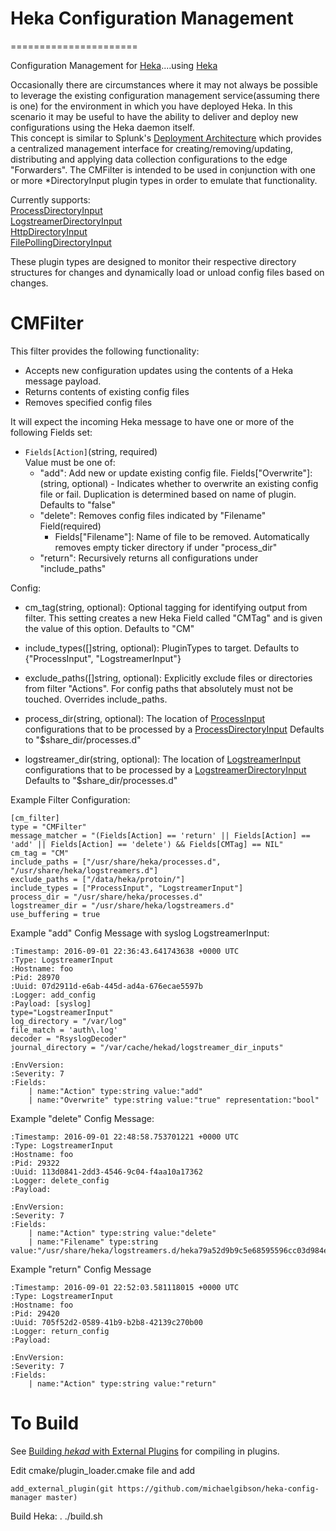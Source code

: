# Heka Configuration Management
======================

Configuration Management for [Heka](http://hekad.readthedocs.io/en/latest/)....using [Heka](http://hekad.readthedocs.io/en/latest/)

Occasionally there are circumstances where it may not always be possible to leverage the existing configuration management service(assuming there is one) for the environment in which you have deployed Heka.
In this scenario it may be useful to have the ability to deliver and deploy new configurations using the Heka daemon itself.  
This concept is similar to Splunk's [Deployment Architecture](http://docs.splunk.com/Documentation/Splunk/6.1.1/Updating/Deploymentserverarchitecture) which provides a centralized management interface for creating/removing/updating, distributing and applying data collection configurations to the edge "Forwarders".
The CMFilter is intended to be used in conjunction with one or more *DirectoryInput plugin types in order to emulate that functionality.

Currently supports:  
[ProcessDirectoryInput](http://hekad.readthedocs.io/en/latest/config/inputs/processdir.html)  
[LogstreamerDirectoryInput](https://github.com/michaelgibson/heka-logstreamer-directory-input)  
[HttpDirectoryInput](https://github.com/michaelgibson/heka-http-directory-input)  
[FilePollingDirectoryInput](https://github.com/michaelgibson/heka-file-polling-directory-input)  

These plugin types are designed to monitor their respective directory structures for changes and dynamically load or unload config files based on changes.

CMFilter
===========

This filter provides the following functionality:
- Accepts new configuration updates using the contents of a Heka message payload.
- Returns contents of existing config files
- Removes specified config files

It will expect the incoming Heka message to have one or more of the following Fields set:
- `Fields[Action]`(string, required)  
	Value must be one of:
	-	"add": Add new or update existing config file.
		Fields["Overwrite"]: (string, optional) - Indicates whether to overwrite an existing config file or fail. Duplication is determined based on name of plugin. Defaults to "false"
	-	"delete": Removes config files indicated by "Filename" Field(required)
		-	Fields["Filename"]: Name of file to be removed. Automatically removes empty ticker directory if under "process_dir"
	- "return": Recursively returns all configurations under "include_paths"

Config:

- cm_tag(string, optional):
		Optional tagging for identifying output from filter.
		This setting creates a new Heka Field called "CMTag" and is given the value of this option. Defaults to "CM"

- include_types([]string, optional):
		PluginTypes to target. Defaults to {"ProcessInput", "LogstreamerInput"}

- exclude_paths([]string, optional):
		Explicitly exclude files or directories from filter "Actions".
		For config paths that absolutely must not be touched.
		Overrides include_paths.

- process_dir(string, optional):
		The location of [ProcessInput](https://hekad.readthedocs.io/en/latest/config/inputs/process.html#config-process-input) configurations that to be processed by a [ProcessDirectoryInput](https://hekad.readthedocs.io/en/latest/config/inputs/processdir.html)
		Defaults to "$share_dir/processes.d"

- logstreamer_dir(string, optional):
		The location of [LogstreamerInput](https://hekad.readthedocs.io/en/latest/config/inputs/logstreamer.html) configurations that to be processed by a [LogstreamerDirectoryInput](https://github.com/michaelgibson/heka-logstreamer-directory-input)
		Defaults to "$share_dir/processes.d"

Example Filter Configuration:

	[cm_filter]
	type = "CMFilter"
	message_matcher = "(Fields[Action] == 'return' || Fields[Action] == 'add' || Fields[Action] == 'delete') && Fields[CMTag] == NIL"
	cm_tag = "CM"
	include_paths = ["/usr/share/heka/processes.d", "/usr/share/heka/logstreamers.d"]
	exclude_paths = ["/data/heka/protoin/"]
	include_types = ["ProcessInput", "LogstreamerInput"]
	process_dir = "/usr/share/heka/processes.d"
	logstreamer_dir = "/usr/share/heka/logstreamers.d"
	use_buffering = true


Example "add" Config Message with syslog LogstreamerInput:

	:Timestamp: 2016-09-01 22:36:43.641743638 +0000 UTC
	:Type: LogstreamerInput
	:Hostname: foo
	:Pid: 28970
	:Uuid: 07d2911d-e6ab-445d-ad4a-676ecae5597b
	:Logger: add_config
	:Payload: [syslog]
	type="LogstreamerInput"
	log_directory = "/var/log"
	file_match = 'auth\.log'
	decoder = "RsyslogDecoder"
	journal_directory = "/var/cache/hekad/logstreamer_dir_inputs"

	:EnvVersion:
	:Severity: 7
	:Fields:
	    | name:"Action" type:string value:"add"
	    | name:"Overwrite" type:string value:"true" representation:"bool"


Example "delete" Config Message:

	:Timestamp: 2016-09-01 22:48:58.753701221 +0000 UTC
	:Type: LogstreamerInput
	:Hostname: foo
	:Pid: 29322
	:Uuid: 113d0841-2dd3-4546-9c04-f4aa10a17362
	:Logger: delete_config
	:Payload:

	:EnvVersion:
	:Severity: 7
	:Fields:
	    | name:"Action" type:string value:"delete"
	    | name:"Filename" type:string value:"/usr/share/heka/logstreamers.d/heka79a52d9b9c5e68595596cc03d984e83a.toml"

Example "return" Config Message

	:Timestamp: 2016-09-01 22:52:03.581118015 +0000 UTC
	:Type: LogstreamerInput
	:Hostname: foo
	:Pid: 29420
	:Uuid: 705f52d2-0589-41b9-b2b8-42139c270b00
	:Logger: return_config
	:Payload:

	:EnvVersion:
	:Severity: 7
	:Fields:
	    | name:"Action" type:string value:"return"

To Build
========

See [Building *hekad* with External Plugins](http://hekad.readthedocs.org/en/latest/installing.html#build-include-externals)
for compiling in plugins.

Edit cmake/plugin_loader.cmake file and add

    add_external_plugin(git https://github.com/michaelgibson/heka-config-manager master)

Build Heka:
	. ./build.sh
